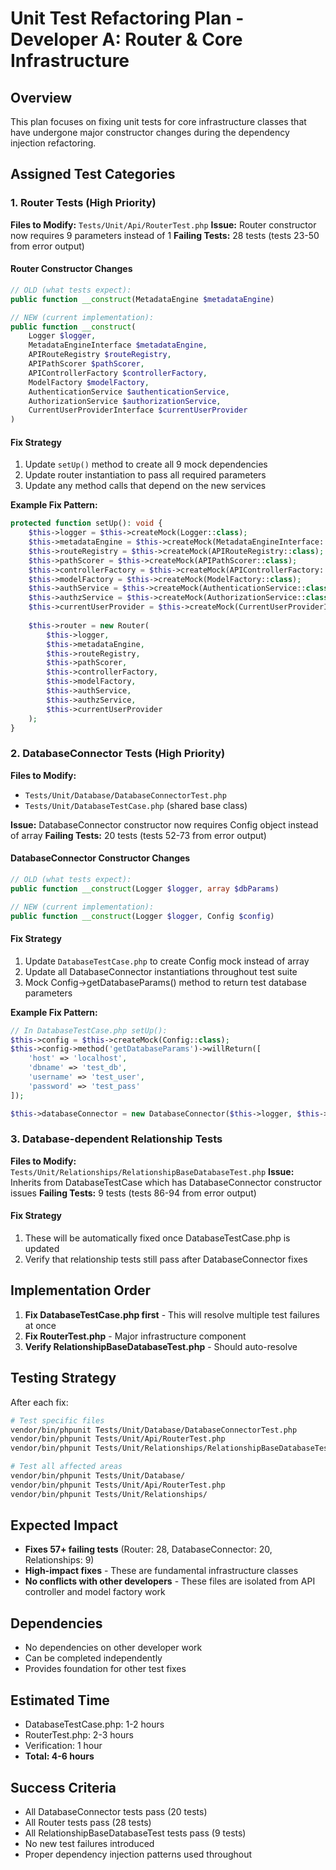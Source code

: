 # Unit Test Refactoring Plan - Developer A: Router & Core Infrastructure

## Overview
This plan focuses on fixing unit tests for core infrastructure classes that have undergone major constructor changes during the dependency injection refactoring.

## Assigned Test Categories

### 1. Router Tests (High Priority)
**Files to Modify:** `Tests/Unit/Api/RouterTest.php`
**Issue:** Router constructor now requires 9 parameters instead of 1
**Failing Tests:** 28 tests (tests 23-50 from error output)

#### Router Constructor Changes
```php
// OLD (what tests expect):
public function __construct(MetadataEngine $metadataEngine)

// NEW (current implementation):
public function __construct(
    Logger $logger,
    MetadataEngineInterface $metadataEngine,
    APIRouteRegistry $routeRegistry,
    APIPathScorer $pathScorer,
    APIControllerFactory $controllerFactory,
    ModelFactory $modelFactory,
    AuthenticationService $authenticationService,
    AuthorizationService $authorizationService,
    CurrentUserProviderInterface $currentUserProvider
)
```

#### Fix Strategy
1. Update `setUp()` method to create all 9 mock dependencies
2. Update router instantiation to pass all required parameters
3. Update any method calls that depend on the new services

**Example Fix Pattern:**
```php
protected function setUp(): void {
    $this->logger = $this->createMock(Logger::class);
    $this->metadataEngine = $this->createMock(MetadataEngineInterface::class);
    $this->routeRegistry = $this->createMock(APIRouteRegistry::class);
    $this->pathScorer = $this->createMock(APIPathScorer::class);
    $this->controllerFactory = $this->createMock(APIControllerFactory::class);
    $this->modelFactory = $this->createMock(ModelFactory::class);
    $this->authService = $this->createMock(AuthenticationService::class);
    $this->authzService = $this->createMock(AuthorizationService::class);
    $this->currentUserProvider = $this->createMock(CurrentUserProviderInterface::class);
    
    $this->router = new Router(
        $this->logger,
        $this->metadataEngine,
        $this->routeRegistry,
        $this->pathScorer,
        $this->controllerFactory,
        $this->modelFactory,
        $this->authService,
        $this->authzService,
        $this->currentUserProvider
    );
}
```

### 2. DatabaseConnector Tests (High Priority)
**Files to Modify:** 
- `Tests/Unit/Database/DatabaseConnectorTest.php`
- `Tests/Unit/DatabaseTestCase.php` (shared base class)

**Issue:** DatabaseConnector constructor now requires Config object instead of array
**Failing Tests:** 20 tests (tests 52-73 from error output)

#### DatabaseConnector Constructor Changes
```php
// OLD (what tests expect):
public function __construct(Logger $logger, array $dbParams)

// NEW (current implementation):
public function __construct(Logger $logger, Config $config)
```

#### Fix Strategy
1. Update `DatabaseTestCase.php` to create Config mock instead of array
2. Update all DatabaseConnector instantiations throughout test suite
3. Mock Config->getDatabaseParams() method to return test database parameters

**Example Fix Pattern:**
```php
// In DatabaseTestCase.php setUp():
$this->config = $this->createMock(Config::class);
$this->config->method('getDatabaseParams')->willReturn([
    'host' => 'localhost',
    'dbname' => 'test_db',
    'username' => 'test_user',
    'password' => 'test_pass'
]);

$this->databaseConnector = new DatabaseConnector($this->logger, $this->config);
```

### 3. Database-dependent Relationship Tests
**Files to Modify:** `Tests/Unit/Relationships/RelationshipBaseDatabaseTest.php`
**Issue:** Inherits from DatabaseTestCase which has DatabaseConnector constructor issues
**Failing Tests:** 9 tests (tests 86-94 from error output)

#### Fix Strategy
1. These will be automatically fixed once DatabaseTestCase.php is updated
2. Verify that relationship tests still pass after DatabaseConnector fixes

## Implementation Order
1. **Fix DatabaseTestCase.php first** - This will resolve multiple test failures at once
2. **Fix RouterTest.php** - Major infrastructure component
3. **Verify RelationshipBaseDatabaseTest.php** - Should auto-resolve

## Testing Strategy
After each fix:
```bash
# Test specific files
vendor/bin/phpunit Tests/Unit/Database/DatabaseConnectorTest.php
vendor/bin/phpunit Tests/Unit/Api/RouterTest.php
vendor/bin/phpunit Tests/Unit/Relationships/RelationshipBaseDatabaseTest.php

# Test all affected areas
vendor/bin/phpunit Tests/Unit/Database/
vendor/bin/phpunit Tests/Unit/Api/RouterTest.php
vendor/bin/phpunit Tests/Unit/Relationships/
```

## Expected Impact
- **Fixes 57+ failing tests** (Router: 28, DatabaseConnector: 20, Relationships: 9)
- **High-impact fixes** - These are fundamental infrastructure classes
- **No conflicts with other developers** - These files are isolated from API controller and model factory work

## Dependencies
- No dependencies on other developer work
- Can be completed independently
- Provides foundation for other test fixes

## Estimated Time
- DatabaseTestCase.php: 1-2 hours
- RouterTest.php: 2-3 hours  
- Verification: 1 hour
- **Total: 4-6 hours**

## Success Criteria
- All DatabaseConnector tests pass (20 tests)
- All Router tests pass (28 tests)
- All RelationshipBaseDatabaseTest tests pass (9 tests)
- No new test failures introduced
- Proper dependency injection patterns used throughout